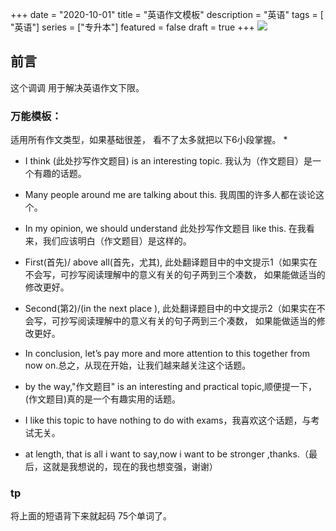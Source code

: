 +++
date = "2020-10-01"
title = "英语作文模板"
description = "英语"
tags = [ "英语"]
series = ["专升本"]
featured = false
draft = true 
+++
![](https://gitee.com/lalalaxiaowifi/pictures/raw/master/image/%E6%97%A5%E5%B8%B8%E6%90%AC%E7%A0%96%E5%A4%B4.png)

## 前言
这个调调 用于解决英语作文下限。
### 万能模板：
适用所有作文类型，如果基础很差， 看不了太多就把以下6小段掌握。
* 
* I think (此处抄写作文题目) is an interesting topic. 我认为（作文题目）是一个有趣的话题。
* Many people around me are talking about this. 我周围的许多人都在谈论这个。
* In my opinion, we should understand 此处抄写作文题目 like this. 在我看来，我们应该明白（作文题目）是这样的。
* First(首先)/ above all(首先，尤其), 此处翻译题目中的中文提示1（如果实在不会写，可抄写阅读理解中的意义有关的句子两到三个凑数， 如果能做适当的修改更好。
* Second(第2)/(in the next place ), 此处翻译题目中的中文提示2（如果实在不会写，可抄写阅读理解中的意义有关的句子两到三个凑数， 如果能做适当的修改更好。

* In conclusion, let’s pay more and more attention to this together from now on.总之，从现在开始，让我们越来越关注这个话题。
* by the way,"作文题目" is an interesting and practical topic,顺便提一下，(作文题目)真的是一个有趣实用的话题。
* I like this topic to have nothing to do with exams，我喜欢这个话题，与考试无关。
* at length, that is all i want to say,now i want to be stronger ,thanks.（最后，这就是我想说的，现在的我也想变强，谢谢）

### tp
将上面的短语背下来就起码 75个单词了。





